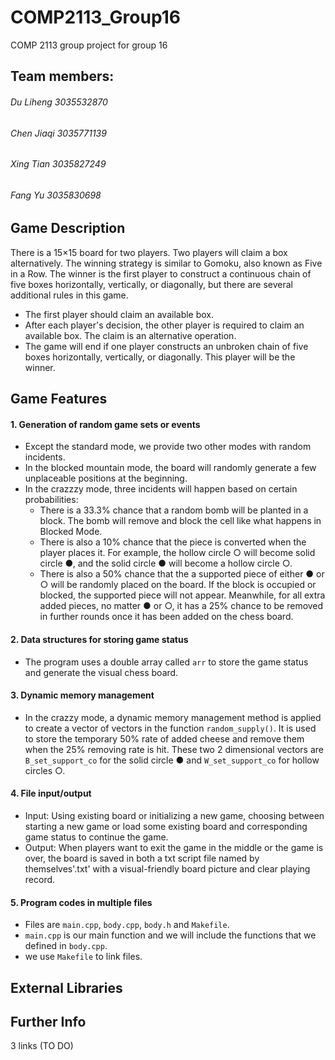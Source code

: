 # COMP2113_Group16
COMP 2113 group project for group 16

## Team members:
###### Du Liheng 3035532870  
###### Chen Jiaqi 3035771139  
###### Xing Tian 3035827249  
###### Fang Yu 3035830698  

## Game Description

There is a 15×15 board for two players. Two players will claim a box alternatively. 
The winning strategy is similar to Gomoku, also known as Five in a Row. 
The winner is the first player to construct a continuous chain of five boxes horizontally, vertically, or diagonally, but there are several additional rules in this game.

  - The first player should claim an available box.
  - After each player's decision, the other player is required to claim an available box. The claim is an alternative operation.
  - The game will end if one player constructs an unbroken chain of five boxes horizontally, vertically, or diagonally. This player will be the winner.

## Game Features

#### 1. Generation of random game sets or events
  
  - Except the standard mode, we provide two other modes with random incidents.
  - In the blocked mountain mode, the board will randomly generate a few unplaceable positions at the beginning.
  - In the crazzzy mode, three incidents will happen based on certain probabilities:
    - There is a 33.3% chance that a random bomb will be planted in a block. The bomb will remove and block the cell like what happens in Blocked Mode.
    - There is also a 10% chance that the piece is converted when the player places it. For example, the hollow circle ○ will become solid circle ●, and the solid circle ● will become a hollow circle ○.
    - There is also a 50% chance that the a supported piece of either ● or ○ will be randomly placed on the board. If the block is occupied or blocked, the supported piece will not appear. Meanwhile, for all extra added pieces, no matter ● or ○, it has a 25% chance to be removed in further rounds once it has been added on the chess board.



#### 2. Data structures for storing game status

  - The program uses a double array called `arr` to store the game status and generate the visual chess board.

#### 3. Dynamic memory management

  - In the crazzy mode, a dynamic memory management method is applied to create a vector of vectors in the function `random_supply()`. It is used to store the temporary 50% rate of added cheese and remove them when the 25% removing rate is hit. These two 2 dimensional vectors are `B_set_support_co` for the solid circle ● and `W_set_support_co` for hollow circles ○.

#### 4. File input/output 

  - Input: Using existing board or initializing a new game, choosing between starting a new game or load some existing board and corresponding game status to continue the game.
  - Output: When players want to exit the game in the middle or the game is over, the board is saved in both a txt script file named by themselves'.txt' with a visual-friendly board picture and clear playing record.
  
#### 5. Program codes in multiple files

  - Files are  `main.cpp`, `body.cpp`, `body.h` and `Makefile`. 
  - `main.cpp` is our main function and we will include the functions that we defined in `body.cpp`.
  - we use `Makefile` to link files.

## External Libraries



## Further Info

3 links (TO DO)
